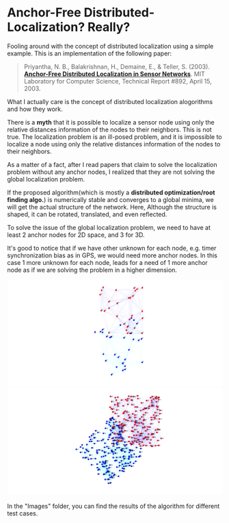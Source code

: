 # Anchor-Free Distributed-Localization? Really?

Fooling around with the concept of distributed localization using a simple example.
This is an implementation of the following paper:

>Priyantha, N. B., Balakrishnan, H., Demaine, E., & Teller, S. (2003).
[**Anchor-Free Distributed Localization in Sensor Networks**](http://cricket.csail.mit.edu/papers/TechReport892.pdf).
MIT Laboratory for Computer Science, Technical Report #892, April 15, 2003.

What I actually care is the concept of distributed localization alogorithms and how they work.

There is a **myth** that it is possible to localize a sensor node using only the relative distances information of the nodes to their neighbors.
This is not true. The localization problem is an ill-posed problem, and it is impossible to localize a node using only the relative distances information of the nodes to their neighbors.

As a matter of a fact, after I read papers that claim to solve the localization problem without any anchor nodes, I realized that they are not solving the global localization problem.

If the proposed algorithm(which is mostly a **distributed optimization/root finding algo.**) is numerically stable and converges to a global minima, we will get the actual structure of the network. Here, Although the structure is shaped, it can be rotated, translated, and even reflected.

To solve the issue of the global localization problem, we need to have at least 2 anchor nodes for 2D space, and 3 for 3D.

It's good to notice that if we have other unknown for each node, e.g. timer synchronization bias as in GPS, we would need more anchor nodes. In this case 1 more unknown for each node, leads for a need of 1 more anchor node as if we are solving the problem in a higher dimension.

![30 Nodes, in 100x100 Room with 50m Perception Radius](Images/Test1.png)
![200 Nodes, in 1000x1000 Room with 200m Perception Radius](Images/Test5.png)

In the "Images" folder, you can find the results of the algorithm for different test cases.

